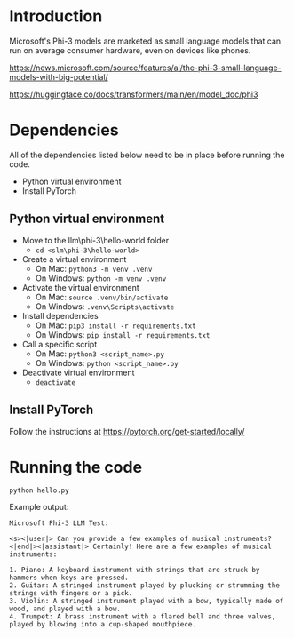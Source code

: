 # Introduction

Microsoft's Phi-3 models are marketed as small language models that can run on average consumer hardware, even on devices like phones.

https://news.microsoft.com/source/features/ai/the-phi-3-small-language-models-with-big-potential/

https://huggingface.co/docs/transformers/main/en/model_doc/phi3

# Dependencies

All of the dependencies listed below need to be in place before running the code.

 - Python virtual environment
 - Install PyTorch

## Python virtual environment

 - Move to the llm\phi-3\hello-world folder
   - `cd <slm\phi-3\hello-world>`
 - Create a virtual environment
   - On Mac: `python3 -m venv .venv`
   - On Windows: `python -m venv .venv`
 - Activate the virtual environment
   - On Mac: `source .venv/bin/activate`
   - On Windows: `.venv\Scripts\activate`
 - Install dependencies
   - On Mac: `pip3 install -r requirements.txt`
   - On Windows: `pip install -r requirements.txt`
 - Call a specific script
   - On Mac: `python3 <script_name>.py`
   - On Windows: `python <script_name>.py`
 - Deactivate virtual environment
   - `deactivate`

## Install PyTorch

Follow the instructions at https://pytorch.org/get-started/locally/

# Running the code

`python hello.py`

Example output:
```text
Microsoft Phi-3 LLM Test:

<s><|user|> Can you provide a few examples of musical instruments?<|end|><|assistant|> Certainly! Here are a few examples of musical instruments:

1. Piano: A keyboard instrument with strings that are struck by hammers when keys are pressed.
2. Guitar: A stringed instrument played by plucking or strumming the strings with fingers or a pick.   
3. Violin: A stringed instrument played with a bow, typically made of wood, and played with a bow.     
4. Trumpet: A brass instrument with a flared bell and three valves, played by blowing into a cup-shaped mouthpiece.
```